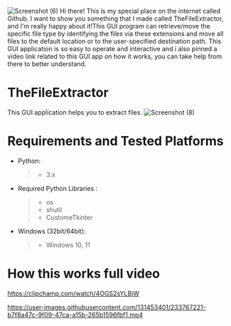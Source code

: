 
![Screenshot (6)](https://user-images.githubusercontent.com/131453401/233765718-63f4aaa7-296b-4673-abe6-c7e755ccd946.png)
Hi there! This is my special place on the internet called Github. I want to show you something that I made called TheFileExtractor, and I'm really happy about it!This GUI program can retrieve/move the specific file type by identifying the files via these extensions and move all files to the default location or to the user-specified destination path.
This GUI application is so easy to operate and interactive and i also pinned a video link related to this GUI app on how it works, you can take help from there to better understand.


# TheFileExtractor
 This GUI application helps you to extract files.
   ![Screenshot (8)](https://user-images.githubusercontent.com/131453401/233765572-6c8c2eeb-bea9-46a0-964a-f2e82db5b255.png)
# Requirements and Tested Platforms

- Python:

  > - 3.x
 
- Required Python Libraries :

  > - os
  > - shutil
  > - CustomeTkinter

- Windows (32bit/64bit):
  > - Windows 10, 11



# How this works full video
https://clipchamp.com/watch/4OGS2sYLBjW


https://user-images.githubusercontent.com/131453401/233767221-b7f8a47c-9f09-47ca-a15b-265b1596fbf1.mp4


